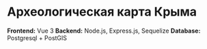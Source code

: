 # Археологическая карта Крыма

**Frontend:** Vue 3
**Backend:** Node.js, Express.js, Sequelize
**Database:** Postgresql + PostGIS